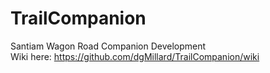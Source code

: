 # TrailCompanion
Santiam Wagon Road Companion Development <br>
Wiki here: https://github.com/dgMillard/TrailCompanion/wiki
